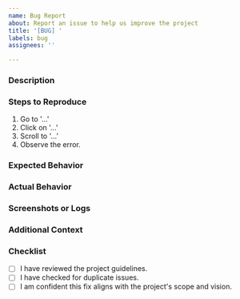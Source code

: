 ```yaml
---
name: Bug Report
about: Report an issue to help us improve the project
title: '[BUG] '
labels: bug
assignees: ''

---
```


### Description
<!-- A clear and concise description of the issue. Include any relevant context or details. -->

### Steps to Reproduce
1. Go to '...'
2. Click on '...'
3. Scroll to '...'
4. Observe the error.

### Expected Behavior
<!-- A clear and concise description of what you expected to happen. -->

### Actual Behavior
<!-- A clear and concise description of what actually happens. -->

### Screenshots or Logs
<!-- If applicable, add screenshots or logs to help explain your problem. -->


### Additional Context
<!-- Add any other information about the issue here. -->

### Checklist
- [ ] I have reviewed the project guidelines.
- [ ] I have checked for duplicate issues.
- [ ] I am confident this fix aligns with the project's scope and vision.
